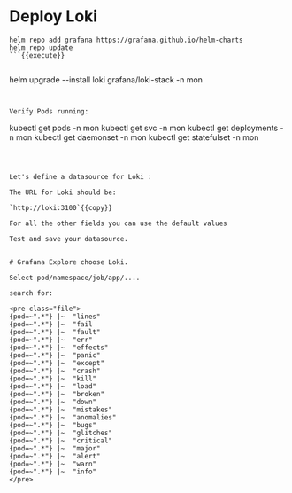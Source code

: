 
# Deploy Loki



``` 
helm repo add grafana https://grafana.github.io/helm-charts
helm repo update
```{{execute}}


``` 
helm upgrade --install loki grafana/loki-stack -n mon
```{{execute}}


Verify Pods running:
``` 
kubectl get pods -n mon
kubectl get svc -n mon
kubectl get deployments -n mon
kubectl get daemonset -n mon
kubectl get statefulset -n mon
```{{execute}}



Let's define a datasource for Loki :

The URL for Loki should be:

`http://loki:3100`{{copy}}

For all the other fields you can use the default values

Test and save your datasource.


# Grafana Explore choose Loki.

Select pod/namespace/job/app/....

search for:

<pre class="file">
{pod=~".*"} |~  "lines"
{pod=~".*"} |~  "fail
{pod=~".*"} |~  "fault" 
{pod=~".*"} |~  "err"
{pod=~".*"} |~  "effects"
{pod=~".*"} |~  "panic"
{pod=~".*"} |~  "except"
{pod=~".*"} |~  "crash"
{pod=~".*"} |~  "kill"
{pod=~".*"} |~  "load"
{pod=~".*"} |~  "broken"
{pod=~".*"} |~  "down"
{pod=~".*"} |~  "mistakes"
{pod=~".*"} |~  "anomalies"
{pod=~".*"} |~  "bugs"
{pod=~".*"} |~  "glitches"
{pod=~".*"} |~  "critical"
{pod=~".*"} |~  "major"
{pod=~".*"} |~  "alert"
{pod=~".*"} |~  "warn"
{pod=~".*"} |~  "info"
</pre>
